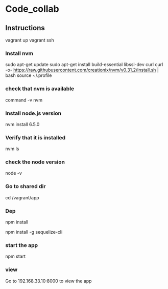 # Code_collab

## Instructions

vagrant up
vagrant ssh

### Install nvm
sudo apt-get update
sudo apt-get install build-essential libssl-dev curl
curl -o- https://raw.githubusercontent.com/creationix/nvm/v0.31.2/install.sh | bash
source ~/.profile

### check that nvm is available
command -v nvm

### Install node.js version
nvm install 6.5.0

### Verify that it is installed
nvm ls

### check the node version
node -v

### Go to shared dir

cd /vagrant/app

### Dep

npm install

npm install -g sequelize-cli

### start the app
npm start

### view
Go to 192.168.33.10:8000 to view the app
